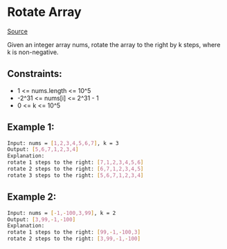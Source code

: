 # Rotate Array
[Source](https://leetcode.com/problems/rotate-array/)

Given an integer array nums, rotate the array to the right by k steps, where k is non-negative.

## Constraints:

 - 1 <= nums.length <= 10^5
 - -2^31 <= nums[i] <= 2^31 - 1
 - 0 <= k <= 10^5

## Example 1:
```sh
Input: nums = [1,2,3,4,5,6,7], k = 3
Output: [5,6,7,1,2,3,4]
Explanation:
rotate 1 steps to the right: [7,1,2,3,4,5,6]
rotate 2 steps to the right: [6,7,1,2,3,4,5]
rotate 3 steps to the right: [5,6,7,1,2,3,4]
```

## Example 2:
```sh
Input: nums = [-1,-100,3,99], k = 2
Output: [3,99,-1,-100]
Explanation: 
rotate 1 steps to the right: [99,-1,-100,3]
rotate 2 steps to the right: [3,99,-1,-100]
```